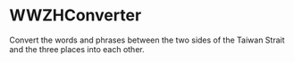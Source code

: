 # WWZHConverter
Convert the words and phrases between the two sides of the Taiwan Strait and the three places into each other.
